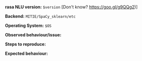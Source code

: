 **rasa NLU version:** `$version` [Don't know? https://goo.gl/g9QQg2)]

**Backend:** `MITIE/SpaCy_sklearn/etc`

**Operating System:** `$OS`

**Observed behaviour/issue:**

**Steps to reproduce:**

**Expected behaviour:**